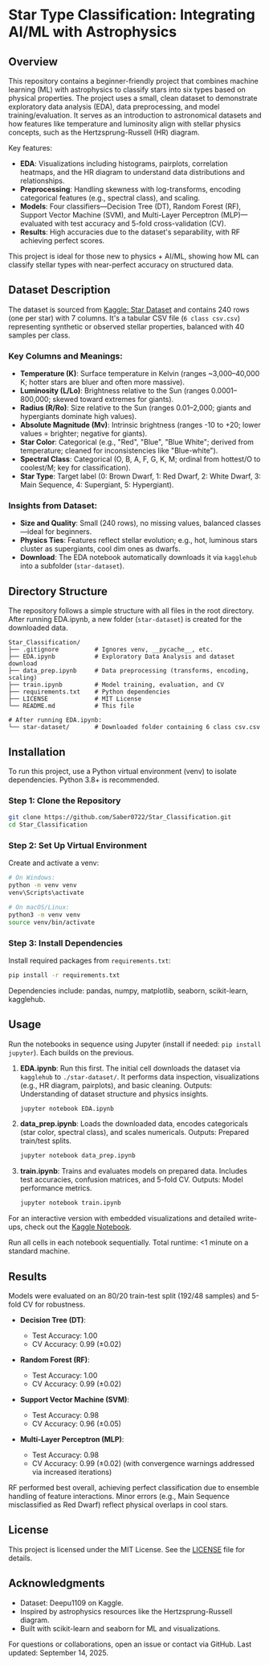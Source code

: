 # Star Type Classification: Integrating AI/ML with Astrophysics

## Overview

This repository contains a beginner-friendly project that combines machine learning (ML) with astrophysics to classify stars into six types based on physical properties. The project uses a small, clean dataset to demonstrate exploratory data analysis (EDA), data preprocessing, and model training/evaluation. It serves as an introduction to astronomical datasets and how features like temperature and luminosity align with stellar physics concepts, such as the Hertzsprung-Russell (HR) diagram.

Key features:
- **EDA**: Visualizations including histograms, pairplots, correlation heatmaps, and the HR diagram to understand data distributions and relationships.
- **Preprocessing**: Handling skewness with log-transforms, encoding categorical features (e.g., spectral class), and scaling.
- **Models**: Four classifiers—Decision Tree (DT), Random Forest (RF), Support Vector Machine (SVM), and Multi-Layer Perceptron (MLP)—evaluated with test accuracy and 5-fold cross-validation (CV).
- **Results**: High accuracies due to the dataset's separability, with RF achieving perfect scores.

This project is ideal for those new to physics + AI/ML, showing how ML can classify stellar types with near-perfect accuracy on structured data.

## Dataset Description

The dataset is sourced from [Kaggle: Star Dataset](https://www.kaggle.com/datasets/deepu1109/star-dataset) and contains 240 rows (one per star) with 7 columns. It's a tabular CSV file (`6 class csv.csv`) representing synthetic or observed stellar properties, balanced with 40 samples per class.

### Key Columns and Meanings:
- **Temperature (K)**: Surface temperature in Kelvin (ranges ~3,000–40,000 K; hotter stars are bluer and often more massive).
- **Luminosity (L/Lo)**: Brightness relative to the Sun (ranges 0.0001–800,000; skewed toward extremes for giants).
- **Radius (R/Ro)**: Size relative to the Sun (ranges 0.01–2,000; giants and hypergiants dominate high values).
- **Absolute Magnitude (Mv)**: Intrinsic brightness (ranges -10 to +20; lower values = brighter; negative for giants).
- **Star Color**: Categorical (e.g., "Red", "Blue", "Blue White"; derived from temperature; cleaned for inconsistencies like "Blue-white").
- **Spectral Class**: Categorical (O, B, A, F, G, K, M; ordinal from hottest/O to coolest/M; key for classification).
- **Star Type**: Target label (0: Brown Dwarf, 1: Red Dwarf, 2: White Dwarf, 3: Main Sequence, 4: Supergiant, 5: Hypergiant).

### Insights from Dataset:
- **Size and Quality**: Small (240 rows), no missing values, balanced classes—ideal for beginners.
- **Physics Ties**: Features reflect stellar evolution; e.g., hot, luminous stars cluster as supergiants, cool dim ones as dwarfs.
- **Download**: The EDA notebook automatically downloads it via `kagglehub` into a subfolder (`star-dataset`).

## Directory Structure

The repository follows a simple structure with all files in the root directory. After running EDA.ipynb, a new folder (`star-dataset`) is created for the downloaded data.

```
Star_Classification/
├── .gitignore          # Ignores venv, __pycache__, etc.
├── EDA.ipynb           # Exploratory Data Analysis and dataset download
├── data_prep.ipynb     # Data preprocessing (transforms, encoding, scaling)
├── train.ipynb         # Model training, evaluation, and CV
├── requirements.txt    # Python dependencies
├── LICENSE             # MIT License
└── README.md           # This file

# After running EDA.ipynb:
└── star-dataset/       # Downloaded folder containing 6 class csv.csv
```

## Installation

To run this project, use a Python virtual environment (venv) to isolate dependencies. Python 3.8+ is recommended.

### Step 1: Clone the Repository
```bash
git clone https://github.com/Saber0722/Star_Classification.git
cd Star_Classification
```

### Step 2: Set Up Virtual Environment
Create and activate a venv:
```bash
# On Windows:
python -m venv venv
venv\Scripts\activate

# On macOS/Linux:
python3 -m venv venv
source venv/bin/activate
```

### Step 3: Install Dependencies
Install required packages from `requirements.txt`:
```bash
pip install -r requirements.txt
```
Dependencies include: pandas, numpy, matplotlib, seaborn, scikit-learn, kagglehub.

## Usage

Run the notebooks in sequence using Jupyter (install if needed: `pip install jupyter`). Each builds on the previous.

1. **EDA.ipynb**: Run this first. The initial cell downloads the dataset via `kagglehub` to `./star-dataset/`. It performs data inspection, visualizations (e.g., HR diagram, pairplots), and basic cleaning. Outputs: Understanding of dataset structure and physics insights.
   ```bash
   jupyter notebook EDA.ipynb
   ```

2. **data_prep.ipynb**: Loads the downloaded data, encodes categoricals (star color, spectral class), and scales numericals. Outputs: Prepared train/test splits.
   ```bash
   jupyter notebook data_prep.ipynb
   ```

3. **train.ipynb**: Trains and evaluates models on prepared data. Includes test accuracies, confusion matrices, and 5-fold CV. Outputs: Model performance metrics.
   ```bash
   jupyter notebook train.ipynb
   ```
   
For an interactive version with embedded visualizations and detailed write-ups, check out the [Kaggle Notebook](https://www.kaggle.com/code/aakashchilakamarri/star-type-classification).

Run all cells in each notebook sequentially. Total runtime: <1 minute on a standard machine.

## Results

Models were evaluated on an 80/20 train-test split (192/48 samples) and 5-fold CV for robustness.

- **Decision Tree (DT)**:
  - Test Accuracy: 1.00
  - CV Accuracy: 0.99 (±0.02)

- **Random Forest (RF)**:
  - Test Accuracy: 1.00
  - CV Accuracy: 0.99 (±0.02)

- **Support Vector Machine (SVM)**:
  - Test Accuracy: 0.98
  - CV Accuracy: 0.96 (±0.05)

- **Multi-Layer Perceptron (MLP)**:
  - Test Accuracy: 0.98
  - CV Accuracy: 0.99 (±0.02) (with convergence warnings addressed via increased iterations)

RF performed best overall, achieving perfect classification due to ensemble handling of feature interactions. Minor errors (e.g., Main Sequence misclassified as Red Dwarf) reflect physical overlaps in cool stars.

## License

This project is licensed under the MIT License. See the [LICENSE](LICENSE) file for details.

## Acknowledgments

- Dataset: Deepu1109 on Kaggle.
- Inspired by astrophysics resources like the Hertzsprung-Russell diagram.
- Built with scikit-learn and seaborn for ML and visualizations.

For questions or collaborations, open an issue or contact via GitHub. Last updated: September 14, 2025.
